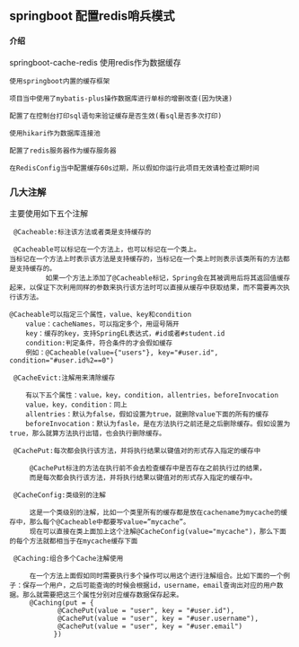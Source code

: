 ## springboot 配置redis哨兵模式
#### 介绍

springboot-cache-redis  使用redis作为数据缓存

    使用springboot内置的缓存框架

    项目当中使用了mybatis-plus操作数据库进行单标的增删改查(因为快速)
	
	配置了在控制台打印sql语句来验证缓存是否生效(看sql是否多次打印)
	
	使用hikari作为数据库连接池
	
	配置了redis服务器作为缓存服务器
	
	在RedisConfig当中配置缓存60s过期，所以假如你运行此项目无效请检查过期时间
	
	
### 几大注解

主要使用如下五个注解

     @Cacheable:标注该方法或者类是支持缓存的
	 
     @Cacheable可以标记在一个方法上，也可以标记在一个类上。
 	当标记在一个方法上时表示该方法是支持缓存的，当标记在一个类上时则表示该类所有的方法都是支持缓存的。
             如果一个方法上添加了@Cacheable标记，Spring会在其被调用后将其返回值缓存起来，以保证下次利用同样的参数来执行该方法时可以直接从缓存中获取结果，而不需要再次执行该方法。

	@Cacheable可以指定三个属性，value、key和condition
		value：cacheNames，可以指定多个，用逗号隔开
		key：缓存的key，支持SpringEL表达式，#id或者#student.id
		condition:判定条件，符合条件的才会假如缓存
		例如：@Cacheable(value={"users"}, key="#user.id", condition="#user.id%2==0")
		  
     @CacheEvict:注解用来清除缓存
	 
	    有以下五个属性：value，key，condition，allentries，beforeInvocation 
		value，key，condition：同上
		allentries：默认为false，假如设置为true，就删除value下面的所有的缓存
		beforeInvocation：默认为fasle，是在方法执行之前还是之后删除缓存。假如设置为true，那么就算方法执行出错，也会执行删除缓存。
	 
     @CachePut:每次都会执行该方法，并将执行结果以键值对的形式存入指定的缓存中
	 
	     @CachePut标注的方法在执行前不会去检查缓存中是否存在之前执行过的结果，
		 而是每次都会执行该方法，并将执行结果以键值对的形式存入指定的缓存中。
	 
     @CacheConfig:类级别的注解
	 
	     这是一个类级别的注解，比如一个类里所有的缓存都是放在cachename为mycache的缓存中，那么每个@Cacheable中都要写value=”mycache”。
		 现在可以直接在类上面加上这个注解@CacheConfig(value="mycache")，那么下面的每个方法就都相当于在mycache缓存下面
	 
     @Caching:组合多个Cache注解使用
	 
	     在一个方法上面假如同时需要执行多个操作可以用这个进行注解组合。比如下面的一个例子：保存一个用户，之后可能查询的时候会根据id，username，email查询出对应的用户数据。那么就需要把这三个属性分别对应缓存数据保存起来。
	     @Caching(put = {
                @CachePut(value = "user", key = "#user.id"),
                @CachePut(value = "user", key = "#user.username"),
                @CachePut(value = "user", key = "#user.email")
               })

